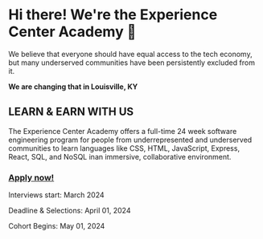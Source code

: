 # Hi there! We're the Experience Center Academy 🚀

We believe that everyone should have equal access to the tech economy, but many underserved communities have been persistently excluded from it. 

<b>We are changing that in Louisville, KY</b>

## LEARN & EARN WITH US

The Experience Center Academy offers a full-time 24 week software engineering program for people from underrepresented and underserved communities to learn languages like CSS, HTML, JavaScript, Express, React, SQL, and NoSQL inan immersive, collaborative environment.

### [Apply now!](humana.io/xca)

Interviews start: March 2024

Deadline & Selections: April 01, 2024

Cohort Begins: May 01, 2024
